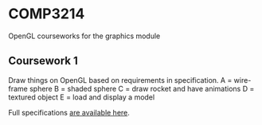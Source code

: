 # COMP3214
OpenGL courseworks for the graphics module

## Coursework 1 ## 
Draw things on OpenGL based on requirements in specification. 
A = wire-frame sphere
B = shaded sphere
C = draw rocket and have animations
D = textured object
E = load and display a model

Full specifications [are available here](spec/cw1.pdf).
